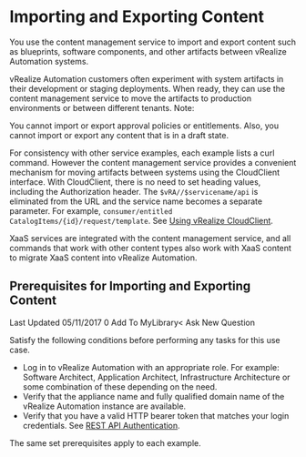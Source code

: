 # Importing and Exporting Content

You use the content management service to import and export content such as blueprints, software components, and other artifacts between vRealize Automation systems. 

vRealize Automation customers often experiment with system artifacts in their development or staging deployments. When ready, they can use the content management service to move the artifacts to production environments or between different tenants. Note:

You cannot import or export approval policies or entitlements. Also, you cannot import or export any content that is in a draft state. 

For consistency with other service examples, each example lists a curl command. However the content management service provides a convenient mechanism for moving artifacts between systems using the CloudClient interface. With CloudClient, there is no need to set heading values, including the Authorization header. The `$vRA//$servicename/api` is eliminated from the URL and the service name becomes a separate parameter. For example, `consumer/entitled CatalogItems/{id}/request/template`. See [Using vRealize CloudClient](https://docs.vmware.com/en/vRealize-Automation/7.3/com.vmware.vra.programming.doc/GUID-1C843A99-2B72-4862-989B-CEC8196C025F.html#GUID-1C843A99-2B72-4862-989B-CEC8196C025F). 

XaaS services are integrated with the content management service, and all commands that work with other content types also work with XaaS content to migrate XaaS content into vRealize Automation. 

## Prerequisites for Importing and Exporting Content

 Last Updated 05/11/2017  0 Add To MyLibrary&lt; Ask New Question

Satisfy the following conditions before performing any tasks for this use case. 

* Log in to vRealize Automation with an appropriate role. For example: Software Architect, Application Architect, Infrastructure Architecture or some combination of these depending on the need. 
* Verify that the appliance name and fully qualified domain name of the vRealize Automation instance are available. 
* Verify that you have a valid HTTP bearer token that matches your login credentials. See [REST API Authentication](https://docs.vmware.com/en/vRealize-Automation/7.3/com.vmware.vra.programming.doc/GUID-05B9796E-1C20-4860-B77B-1E7F4BD7E556.html#GUID-05B9796E-1C20-4860-B77B-1E7F4BD7E556).

The same set prerequisites apply to each example.


